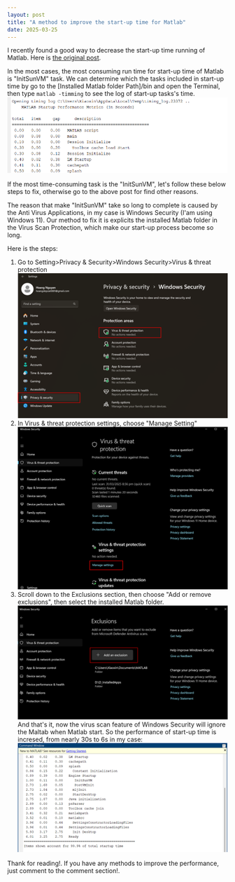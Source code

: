 ```yaml
---
layout: post
title: "A method to improve the start-up time for Matlab"
date: 2025-03-25
---
```




<script type="text/javascript">
  window.MathJax = {
    tex: {
      inlineMath: [['$', '$'], ['\\(', '\\)']],  // Enable $...$ and \( ... \)
      displayMath: [['$$', '$$'], ['\\[', '\\]']] // Enable $$...$$ and \[ ... \]
    },
    svg: {
      fontCache: 'global'
    }
  };
</script>
<script type="text/javascript" async
  src="https://polyfill.io/v3/polyfill.min.js?features=es6"></script>
<script type="text/javascript" async
  src="https://cdnjs.cloudflare.com/ajax/libs/mathjax/3.2.2/es5/tex-mml-chtml.js"></script>





I recently found a good way to decrease the start-up time running of Matlab.
Here is [the original post](https://www.mathworks.com/matlabcentral/answers/717043-how-can-i-speed-up-my-matlab-startup-time).

In the most cases, the most consuming run time for start-up time of Matlab is "InitSunVM" task. We can determine which the tasks included in start-up time by go to the [Installed Matlab folder Path]/bin and open the Terminal, then type `matlab -timming` to see the log of start-up tasks's time.  
![alt text](/assets/Matlab-performance-improve/image.png)

If the most time-consuming task is the "InitSunVM", let's follow these below steps to fix, otherwise go to the above post for find other reasons.

The reason that make "InitSunVM" take so long to complete is caused by the Anti Virus Applications, in my case is Windows Security (I'am using Windows 11). Our method to fix it is explicits the installed Matlab folder in the Virus Scan Protection, which make our start-up process become so long.

Here is the steps:
1. Go to Setting>Privacy & Security>Windows Security>Virus & threat protection
![alt text](/assets/Matlab-performance-improve/image-1.png)
2. In Virus & threat protection settings, choose "Manage Setting"
![alt text](/assets/Matlab-performance-improve/image-2.png)
3. Scroll down to the Exclusions section, then choose "Add or remove exclusions", then select the installed Matlab folder.
![alt text](/assets/Matlab-performance-improve/image-3.png)
And that's it, now the virus scan feature of Windows Security will ignore the Maltab when Matlab start. So the performance of start-up time is incresed, from nearly 30s to 6s in my case:
![alt text](/assets/Matlab-performance-improve/image-4.png)

Thank for reading!. If you have any methods to improve the performance, just comment to the comment section!. 

